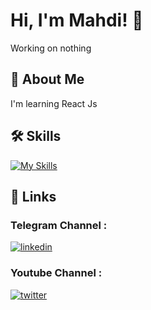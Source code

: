 # Hi, I'm Mahdi! 👋
Working on nothing

## 🚀 About Me

I'm learning React Js




## 🛠 Skills
[![My Skills](https://skillicons.dev/icons?i=js,reactjs,nextjs,html,css,git,github,ps,tailwind,scss)](https://skillicons.dev)

## 🔗 Links

### Telegram Channel :
[![linkedin](https://img.shields.io/badge/telegram-0A66C2?style=for-the-badge&logo=telegram&logoColor=white)](https://t.me/CleverDevs) 
### Youtube Channel :
[![twitter](https://img.shields.io/badge/youtube-ff0000?style=for-the-badge&logo=youtube&logoColor=white)](https://www.youtube.com/channel/UCqgreCj7iTFHe2c5pF7WxmQ/)


